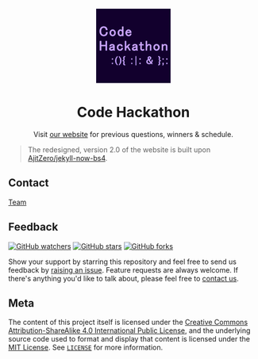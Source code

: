 <p align="center">
  <a href="https://codehackathon.github.io/" target="_blank">
    <img alt="Code Hackathon logo" title="CSI" src="assets/brand/main-logo-sq.png" width="150">
  </a>
</p>

<h1 align="center">Code Hackathon</h1>

<p align="center">
  Visit <a href="https://codehackathon.github.io/" target="_blank">our website</a> for previous questions, winners & schedule.
</p>

> The redesigned, version 2.0 of the website is built upon [AjitZero/jekyll-now-bs4](https://github.com/AjitZero/jekyll-now-bs4).

## Contact

[Team](https://codehackathon.github.io/contact)

## Feedback

[![GitHub watchers](https://img.shields.io/github/watchers/codehackathon/codehackathon.github.io.svg?style=social&label=Watch)](https://github.com/codehackathon/codehackathon.github.io)
[![GitHub stars](https://img.shields.io/github/stars/codehackathon/codehackathon.github.io.svg?style=social&label=Star)](https://github.com/codehackathon/codehackathon.github.io)
[![GitHub forks](https://img.shields.io/github/forks/codehackathon/codehackathon.github.io.svg?style=social&label=Fork)](https://github.com/codehackathon/codehackathon.github.io)

Show your support by starring this repository and feel free to send us feedback by [raising an issue](https://github.com/codehackathon/codehackathon.github.io/issues/new). Feature requests are always welcome. If there's anything you'd like to talk about, please feel free to [contact us](https://codehackathon.github.io/contact).

## Meta

The content of this project itself is licensed under the [Creative Commons Attribution-ShareAlike 4.0 International Public License](https://creativecommons.org/licenses/by-sa/4.0/), and the underlying source code used to format and display that content is licensed under the [MIT License](https://opensource.org/licenses/MIT). See [`LICENSE`](https://github.com/codehackathon/codehackathon.github.io/blob/master/LICENSE) for more information.
